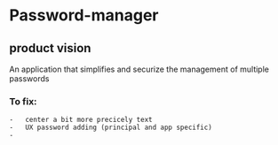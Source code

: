 # Password-manager

## product vision
An application that simplifies and securize the management of multiple passwords

### To fix:
    -   center a bit more precicely text
    -   UX password adding (principal and app specific)
    -   
